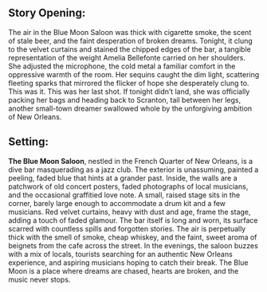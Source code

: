 ## Story Opening:

The air in the Blue Moon Saloon was thick with cigarette smoke, the scent of stale beer, and the faint desperation of broken dreams. Tonight, it clung to the velvet curtains and stained the chipped edges of the bar, a tangible representation of the weight Amelia Bellefonte carried on her shoulders. She adjusted the microphone, the cold metal a familiar comfort in the oppressive warmth of the room. Her sequins caught the dim light, scattering fleeting sparks that mirrored the flicker of hope she desperately clung to. This was it. This was her last shot. If tonight didn’t land, she was officially packing her bags and heading back to Scranton, tail between her legs, another small-town dreamer swallowed whole by the unforgiving ambition of New Orleans. 

## Setting:

**The Blue Moon Saloon**, nestled in the French Quarter of New Orleans, is a dive bar masquerading as a jazz club. The exterior is unassuming, painted a peeling, faded blue that hints at a grander past. Inside, the walls are a patchwork of old concert posters, faded photographs of local musicians, and the occasional graffitied love note. A small, raised stage sits in the corner, barely large enough to accommodate a drum kit and a few musicians. Red velvet curtains, heavy with dust and age, frame the stage, adding a touch of faded glamour. The bar itself is long and worn, its surface scarred with countless spills and forgotten stories. The air is perpetually thick with the smell of smoke, cheap whiskey, and the faint, sweet aroma of beignets from the cafe across the street. In the evenings, the saloon buzzes with a mix of locals, tourists searching for an authentic New Orleans experience, and aspiring musicians hoping to catch their break. The Blue Moon is a place where dreams are chased, hearts are broken, and the music never stops.
